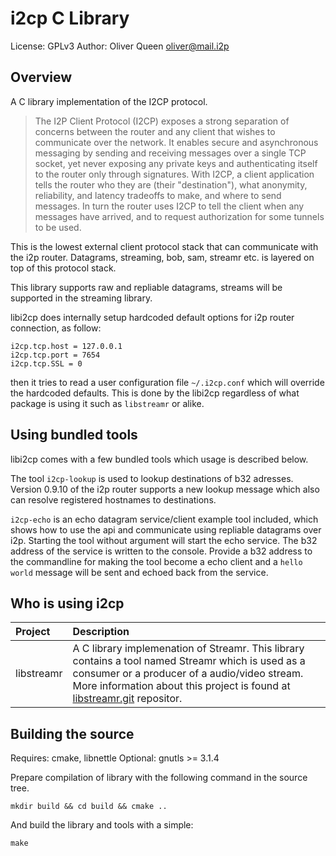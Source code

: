 i2cp C Library
==============
License: GPLv3
Author: Oliver Queen <oliver@mail.i2p>


Overview
--------
A C library implementation of the I2CP protocol.

> The I2P Client Protocol (I2CP) exposes a strong separation of concerns
> between the router and any client that wishes to communicate over the
> network. It enables secure and asynchronous messaging by sending and
> receiving messages over a single TCP socket, yet never exposing any
> private keys and authenticating itself to the router only through
> signatures. With I2CP, a client application tells the router who they
> are (their "destination"), what anonymity, reliability, and latency
> tradeoffs to make, and where to send messages. In turn the router uses
> I2CP to tell the client when any messages have arrived, and to request
> authorization for some tunnels to be used.

This is the lowest external client protocol stack that can communicate
with the i2p router. Datagrams, streaming, bob, sam, streamr etc. is
layered on top of this protocol stack.

This library supports raw and repliable datagrams, streams will be
supported in the streaming library.

libi2cp does internally setup hardcoded default options for i2p router
connection, as follow:

    i2cp.tcp.host = 127.0.0.1
	i2cp.tcp.port = 7654
	i2cp.tcp.SSL = 0

then it tries to read a user configuration file `~/.i2cp.conf` which
will override the hardcoded defaults. This is done by the libi2cp
regardless of what package is using it such as `libstreamr` or alike.

Using bundled tools
-------------------
libi2cp comes with a few bundled tools which usage is described below.

The tool `i2cp-lookup` is used to lookup destinations of b32 adresses.
Version 0.9.10 of the i2p router supports a new lookup message which also
can resolve registered hostnames to destinations.

`i2cp-echo` is an echo datagram service/client example tool included, which
shows how to use the api and communicate using repliable datagrams over i2p.
Starting the tool without argument will start the echo service. The b32 address
of the service is written to the console. Provide a b32 address to the commandline
for making the tool become a echo client and a `hello world` message will be sent
and echoed back from the service.

Who is using i2cp
-----------------
Project|Description
:---|:---
libstreamr|A C library implemenation of Streamr. This library contains a tool named Streamr which is used as a consumer or a producer of a audio/video stream. More information about this project is found at [libstreamr.git](http://git.repo.i2p/w/libstreamr.git) repositor.

Building the source
-------------------
Requires: cmake, libnettle
Optional: gnutls >= 3.1.4

Prepare compilation of library with the following command in the
source tree.

`mkdir build && cd build && cmake ..`

And build the library and tools with a simple:

`make`


